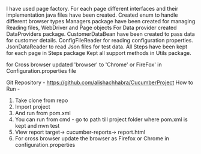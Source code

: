 I have used page factory. For each page different interfaces and their implementation java files have been created.
Created enum to handle different browser types
Managers package have been created for managing Reading files, WebDriver and Page objects
For Data provider created DataProviders package. CustomerDataBean have been created to pass data for customer details. ConfigFileReader for reading configuration properties. JsonDataReader to read Json files for test data.
All Steps have been kept for each page in Steps package
Kept all support methods in Utils package.

for Cross browser updated 'browser' to 'Chrome' or FireFox' in Configuration.properties file

Git Repository - https://github.com/alishachhabra/CucumberProject
How to Run - 
1. Take clone from repo
2. Import project
3. And run from pom.xml
4. You can run from cmd - go to path till project folder where pom.xml is kept and mvn test
5. View report target-> cucumber-reports-> report.html
6. For cross browser update the browser as Firefox or Chrome in configuration.properties